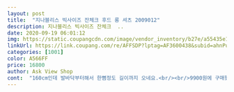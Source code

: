 ```yaml
---
layout: post 
title:  "지나블리스 빅사이즈 잔체크 후드 롱 셔츠 2009012" 
description: 지나블리스 빅사이즈 잔체크  ..
date: 2020-09-19 06:01:12 
img: https://static.coupangcdn.com/image/vendor_inventory/b27e/a55435e148af668131aa6bd6e5c46a07104ad65fd7ce42bb88f6500d38da.jpg 
linkUrl: https://link.coupang.com/re/AFFSDP?lptag=AF3600438&subid=ahnPublicAsk&pageKey=2077010713&itemId=3528998098&vendorItemId=71515042898&traceid=V0-113-4eed9c8747dd391d 
categories: [1001] 
color: A566FF 
price: 16800 
author: Ask View Shop 
cont:  "160cm인데 발바닥부터해서 한뼘정도 길이까지 오네요.<br/><br/>9900원에 구매했는데 바로 가격이 올라서 바로 사길 정말 잘했단 생각이 듭니다.<br/><br/>가격도 좋습니다.<br/>마니 파세요<br/>디자인도 무난해 보여서 바로 구매했어요.<br/><br/>바로 배송되어 왔어요.<br/><br/>배송예정일이 24일이라고 해서 느긋하게 기다리자했는데<br/>새옷이라 향은 세탁 안하면 입을 수 없을 정도예요.<br/><br/>소매도 팔목을 덮을 정도로 오는데 오히려 길어서 좋은것 같아요.<br/><br/>아침저녁으로 쌀쌀할 때 가볍게 입으려고 샀어요 배송예정일이 좀 길게 뜨길래 고민하다 샀는데 다음 날 바로 배송됐네요 엄청 빠르게 받아서 좋았어요 제가 등치가 있는 편인데 넉넉하니 사이즈가 잘 맞아요 이 가격에 편하게 입을 수 있는 옷 찾아서 좋습니다 겨울 되기 전까지 주구장창 입을 것 같아요 옷에 손이 잘 가네요 ^^<br/>여기서 옷 가끔 구매하는데요.<br/>친구들이 옷이쁘다고 어디서 샀는지 자주 물어보네요맘에 듭니다.<br/><br/>요즘에 입기 너무 좋을것 같기도 하고<br/>청으로 된 후드롱셔츠도 또 구매완료 햇네요.<br/><br/>추천상품에 떠있는거 보고<br/>편하게 걸쳐입을수 있는 후드 롱셔츠입니다<br/>" 
---
```

